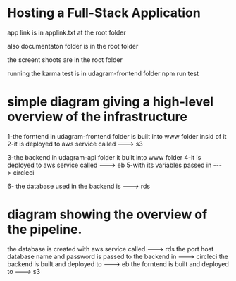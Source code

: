 # Hosting a Full-Stack Application

app link is in applink.txt at the root folder

also documentaton folder is in the root folder

the screent shoots are in the root folder

running the karma test is in udagram-frontend folder npm run test


# simple diagram giving a high-level overview of the infrastructure

1-the forntend in udagram-frontend folder is built into www folder insid of it 
2-it is deployed to aws service called ---> s3

3-the backend in udagram-api folder it built into www folder
4-it is deployed to aws service called ---> eb
5-with its variables passed in ---> circleci 

6- the database used in the backend is ---> rds

#  diagram showing the overview of the pipeline.

the database is created with aws service called ---> rds 
the port host database name and password is passed to the backend in ---> circleci
the backend is built and deployed to ---> eb 
the forntend is built and deployed to ---> s3